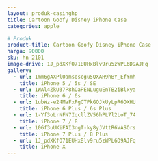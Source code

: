 ```yaml
---
layout: produk-casinghp
title: Cartoon Goofy Disney iPhone Case
categories: apple

# Produk
product-title: Cartoon Goofy Disney iPhone Case
harga: 90000
sku: hn-2101
image-drive: 1J_pdXKfO71EUHxBlv9ru5zWPL6D9AJFq
gallery:
  - url: 1mm6gAXPl0amsoscgu5QXAH9hBY_EfYmh
    title: iPhone 5 / 5s / SE
  - url: 1WAl4ZkU37P8hOaPENLuguEnTB2iBlxya
    title: iPhone 6 / 6s
  - url: 1ubWz-e24MaFxPgCTPkGOJkUyLpR6OXHU
    title: iPhone 6 Plus / 6s Plus
  - url: 1-Yf3oLrNFN7IqcllZV56hPL7l2LoT_74
    title: iPhone 7 / 8
  - url: 106f3uUKiFAI3ngT-ky8yJVttR6VASOrs
    title: iPhone 7 Plus / 8 Plus
  - url: 1J_pdXKfO71EUHxBlv9ru5zWPL6D9AJFq
    title: iPhone X
---
```

